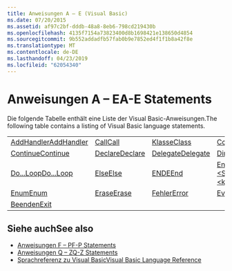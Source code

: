 ```yaml
---
title: Anweisungen A – E (Visual Basic)
ms.date: 07/20/2015
ms.assetid: af97c2bf-dddb-48a8-8eb6-798cd219430b
ms.openlocfilehash: 4135f7154a73823400d8b1698421e138650d4854
ms.sourcegitcommit: 9b552addadfb57fab0b9e7852ed4f1f1b8a42f8e
ms.translationtype: MT
ms.contentlocale: de-DE
ms.lasthandoff: 04/23/2019
ms.locfileid: "62054340"
---
```

# <a name="a-e-statements"></a><span data-ttu-id="38a52-102">Anweisungen A – E</span><span class="sxs-lookup"><span data-stu-id="38a52-102">A-E Statements</span></span>
<span data-ttu-id="38a52-103">Die folgende Tabelle enthält eine Liste der Visual Basic-Anweisungen.</span><span class="sxs-lookup"><span data-stu-id="38a52-103">The following table contains a listing of Visual Basic language statements.</span></span>  
  
|||||  
|---|---|---|---|  
|[<span data-ttu-id="38a52-104">AddHandler</span><span class="sxs-lookup"><span data-stu-id="38a52-104">AddHandler</span></span>](../../../visual-basic/language-reference/statements/addhandler-statement.md)|[<span data-ttu-id="38a52-105">Call</span><span class="sxs-lookup"><span data-stu-id="38a52-105">Call</span></span>](../../../visual-basic/language-reference/statements/call-statement.md)|[<span data-ttu-id="38a52-106">Klasse</span><span class="sxs-lookup"><span data-stu-id="38a52-106">Class</span></span>](../../../visual-basic/language-reference/statements/class-statement.md)|[<span data-ttu-id="38a52-107">Const</span><span class="sxs-lookup"><span data-stu-id="38a52-107">Const</span></span>](../../../visual-basic/language-reference/statements/const-statement.md)|  
|[<span data-ttu-id="38a52-108">Continue</span><span class="sxs-lookup"><span data-stu-id="38a52-108">Continue</span></span>](../../../visual-basic/language-reference/statements/continue-statement.md)|[<span data-ttu-id="38a52-109">Declare</span><span class="sxs-lookup"><span data-stu-id="38a52-109">Declare</span></span>](../../../visual-basic/language-reference/statements/declare-statement.md)|[<span data-ttu-id="38a52-110">Delegate</span><span class="sxs-lookup"><span data-stu-id="38a52-110">Delegate</span></span>](../../../visual-basic/language-reference/statements/delegate-statement.md)|[<span data-ttu-id="38a52-111">Dim</span><span class="sxs-lookup"><span data-stu-id="38a52-111">Dim</span></span>](../../../visual-basic/language-reference/statements/dim-statement.md)|  
|[<span data-ttu-id="38a52-112">Do...Loop</span><span class="sxs-lookup"><span data-stu-id="38a52-112">Do...Loop</span></span>](../../../visual-basic/language-reference/statements/do-loop-statement.md)|[<span data-ttu-id="38a52-113">Else</span><span class="sxs-lookup"><span data-stu-id="38a52-113">Else</span></span>](../../../visual-basic/language-reference/statements/else-statement.md)|[<span data-ttu-id="38a52-114">ENDE</span><span class="sxs-lookup"><span data-stu-id="38a52-114">End</span></span>](../../../visual-basic/language-reference/statements/end-statement.md)|[<span data-ttu-id="38a52-115">End \<Schlüsselwort></span><span class="sxs-lookup"><span data-stu-id="38a52-115">End \<keyword></span></span>](../../../visual-basic/language-reference/statements/end-keyword-statement.md)|  
|[<span data-ttu-id="38a52-116">Enum</span><span class="sxs-lookup"><span data-stu-id="38a52-116">Enum</span></span>](../../../visual-basic/language-reference/statements/enum-statement.md)|[<span data-ttu-id="38a52-117">Erase</span><span class="sxs-lookup"><span data-stu-id="38a52-117">Erase</span></span>](../../../visual-basic/language-reference/statements/erase-statement.md)|[<span data-ttu-id="38a52-118">Fehler</span><span class="sxs-lookup"><span data-stu-id="38a52-118">Error</span></span>](../../../visual-basic/language-reference/statements/error-statement.md)|[<span data-ttu-id="38a52-119">Event</span><span class="sxs-lookup"><span data-stu-id="38a52-119">Event</span></span>](../../../visual-basic/language-reference/statements/event-statement.md)|  
|[<span data-ttu-id="38a52-120">Beenden</span><span class="sxs-lookup"><span data-stu-id="38a52-120">Exit</span></span>](../../../visual-basic/language-reference/statements/exit-statement.md)||||  
  
## <a name="see-also"></a><span data-ttu-id="38a52-121">Siehe auch</span><span class="sxs-lookup"><span data-stu-id="38a52-121">See also</span></span>

- [<span data-ttu-id="38a52-122">Anweisungen F – P</span><span class="sxs-lookup"><span data-stu-id="38a52-122">F-P Statements</span></span>](../../../visual-basic/language-reference/statements/f-p-statements.md)
- [<span data-ttu-id="38a52-123">Anweisungen Q – Z</span><span class="sxs-lookup"><span data-stu-id="38a52-123">Q-Z Statements</span></span>](../../../visual-basic/language-reference/statements/q-z-statements.md)
- [<span data-ttu-id="38a52-124">Sprachreferenz zu Visual Basic</span><span class="sxs-lookup"><span data-stu-id="38a52-124">Visual Basic Language Reference</span></span>](../../../visual-basic/language-reference/index.md)
